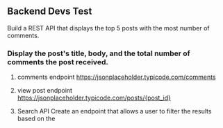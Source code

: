 ## Backend Devs Test

Build a REST API that displays the top 5 posts with the most number of comments. 

### Display the post's title, body, and the total number of comments the post received. 

1. comments endpoint
https://jsonplaceholder.typicode.com/comments

2. view post endpoint 
https://jsonplaceholder.typicode.com/posts/{post_id}

3. Search API 
Create an endpoint that allows a user to filter the results based on the 